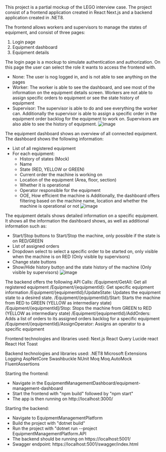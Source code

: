This project is a partial mockup of the LEGO interview case.
The project consist of a frontend application created in React Next.js and a backend application created in .NET8.

The frontend allows workers and supervisors to manage the states of equipment, and consist of three pages:
1. Login page
2. Equipment dashboard
3. Equipment details

The login page is a mockup to simulate authentication and authorization. On this page the user can select the role it wants to access the frontend with.
- None: The user is nog logged in, and is not able to see anything on the pages
- Worker: The worker is able to see the dashboard, and see most of the information on the equipment details screen. Workers are not able to assign specific orders to equipment or see the state history of equipment
- Supervisor: The supervisor is able to do and see everything the worker can. Additionally the supervisor is able to assign a specific order in the equipment order backlog for the equipment to work on. Supervisors are also able to see the history of equipment.
![image](https://github.com/user-attachments/assets/ece3bd8e-1f34-4fc3-b8b6-9fe17b60a13c)

The equipment dashboard shows an overview of all connected equipment.
The dashboard shows the following information:
- List of all registered equipment
- For each equipment:
  - History of states (Mock)
  - Name
  - State (RED, YELLOW or GREEN)
  - Current order the machine is working on
  - Location of the equipment (Area, floor, section)
  - Whether it is operational
  - Operator responsible for the equipment
  - OOE, How efficient the machine is
 Additionally, the dashboard offers filtering based on the machine name, location and whether the machine is operational or not
![image](https://github.com/user-attachments/assets/963cdc34-5837-4dbd-9473-864a717ebd33)

The equipment details shows detailed information on a specific equipment. It shows all the information the dashboard shows, as well as additional information such as:
- Start/Stop buttons to Start/Stop the machine, only possible if the state is on RED/GREEN
- List of assigned orders
- Dropdown select to select a specific order to be started on, only visible when the machine is on RED (Only visible by supervisors)
- Change state buttons
- Show/Hide history button and the state history of the machine (Only visible by supervisors)
![image](https://github.com/user-attachments/assets/4a4f780e-8655-4664-b3a5-f2e28675700d)
     
The backend offers the following API Calls:
/Equipment/GetAll: Get all registered equipment
/Equipment/{equipmentId}: Get specific equipment information
/Equipment/{equipmentId}/UpdateState: Updates the equipment state to a desired state.
/Equipment/{equipmentId}/Start: Starts the machine from RED to GREEN (YELLOW as intermediary state)
/Equipment/{equipmentId]/Stop: Stops the machine from GREEN to RED (YELLOW as intermediary state)
/Equipment/{equipmentId}/AddOrders: Adds a list of orders to its assigned orders backlog for a specific equipment
/Equipment/{equipmentId}/AssignOperator: Assigns an operator to a specific equipment

Frontend technologies and libraries used:
Next.js
React Query
Lucide react
React Hot Toast

Backend technologies and libraries used:
.NET8
Microsoft Extensions Logging
AspNetCore Swashbuckle
NUnit
Moq
Moq.AutoMock
FluentAssertions


Starting the frontend:
- Navigate in the EquipmentManagementDashboard/equipment-management-dashboard
- Start the frontend with "npm build" followed by "npm start"
- The app is then running on http://localhost:3000/

Starting the backend:
- Navigate to EquipmentManagementPlatform
- Build the project with "dotnet build"
- Run the project with "dotnet run --project EquipmentManagementPlatform.API
- The backend should be running on https://localhost:5001/
- Swagger endpoint: https://localhost:5001/swagger/index.html
